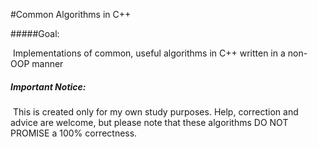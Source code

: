 #Common Algorithms in C++

#####Goal:

​	Implementations of common, useful algorithms in C++ written in a non-OOP manner	



##### Important Notice:

​	This is created only for my own study purposes. Help, correction and advice are welcome, but please note that these algorithms DO NOT PROMISE a 100% correctness.